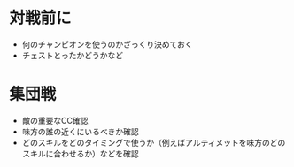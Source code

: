 # 対戦前に

* 何のチャンピオンを使うのかざっくり決めておく
* チェストとったかどうかなど

# 集団戦

* 敵の重要なCC確認
* 味方の誰の近くにいるべきか確認
* どのスキルをどのタイミングで使うか（例えばアルティメットを味方のどのスキルに合わせるか）などを確認
